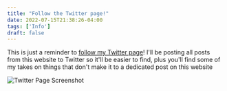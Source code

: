 ```yaml
---
title: "Follow the Twitter page!"
date: 2022-07-15T21:38:26-04:00
tags: ['Info']
draft: false
---
```


This is just a reminder to [follow my Twitter page](https://twitter.com/censtek)! I'll be posting all posts from this website to Twitter so it'll be easier to find, plus you'll find some of my takes on things that don't make it to a dedicated post on this website

![Twitter Page Screenshot](/twitterpage.png)

<div id="cusdis_thread"
  data-host="https://cusdis.com"
  data-app-id="5ae39b70-fc22-4616-8a54-5b800e15a5d5"
  data-page-id="6"
  data-page-url="https://censtek.net/follow-twitter"
  data-page-title="Follow the Twitter page!"
></div>
<script async defer src="https://cusdis.com/js/cusdis.es.js"></script>